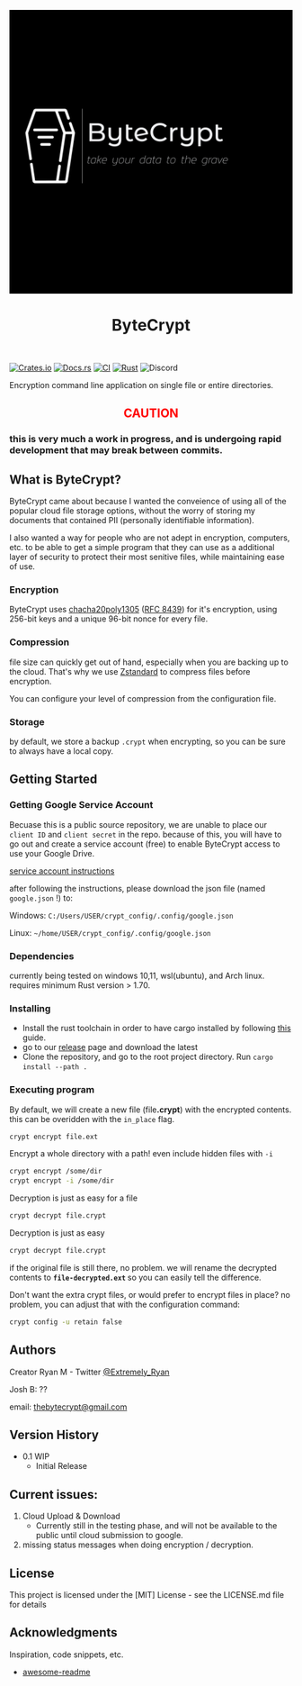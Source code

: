 <p align="center">
<img src=images/ByteCrypt-hr.png align="center"  />
<h1 align="center">ByteCrypt</h1>
</p>
<br/>

[![Crates.io](https://img.shields.io/crates/v/ByteCrypt.svg)](https://crates.io/crates/ByteCrypt)
[![Docs.rs](https://docs.rs/ByteCrypt/badge.svg)](https://docs.rs/ByteCrypt)
[![CI](https://github.com/ExtremelyRyan/ByteCrypt/workflows/CI/badge.svg)](https://github.com/ExtremelyRyan/ByteCrypt/actions)
[![Rust](https://img.shields.io/badge/Made_with-Rust-blue)](https://www.rust-lang.org/)
![Discord](https://img.shields.io/discord/1187791252402470962?logo=Discord&logoColor=purple&label=Discord&color=blue)



 
Encryption command line application on single file or entire directories.

<h2 align="center"><FONT COLOR="RED">CAUTION </FONT></h2>
<h3>this is very much a <b>work in progress</b>, and is undergoing rapid development that may break between commits.</h3>

## What is ByteCrypt?

ByteCrypt came about because I wanted the conveience of using all of the popular cloud file storage options, without the worry of storing my documents that contained PII (personally identifiable information). 

I also wanted a way for people who are not adept in encryption, computers, etc. to be able to get a simple program that they can use as a additional layer of security to protect their most senitive files, while maintaining ease of use.

### Encryption
ByteCrypt uses [chacha20poly1305](https://en.wikipedia.org/wiki/ChaCha20-Poly1305) ([RFC 8439](https://datatracker.ietf.org/doc/html/rfc8439)) for it's encryption, using 256-bit keys and a unique 96-bit nonce for every file.

### Compression
file size can quickly get out of hand, especially when you are backing up to the cloud. That's why we use [Zstandard](https://en.wikipedia.org/wiki/Zstd) to compress files before encryption.

You can configure your level of compression from the configuration file.

### Storage
by default, we store a backup `.crypt` when encrypting, so you can be sure to always have a local copy.


## Getting Started

### Getting Google Service Account

Becuase this is a public source repository, we are unable to place our `client ID` and `client secret` in the repo. because of this, you will have to go out and create a service account (free) to enable ByteCrypt access to use your Google Drive. 

[service account instructions](https://developers.google.com/identity/protocols/oauth2/service-account#creatinganaccount)

after following the instructions, please download the json file (named `google.json` !) to: <br>

Windows: `C:/Users/USER/crypt_config/.config/google.json` <br>

Linux: `~/home/USER/crypt_config/.config/google.json`

### Dependencies

currently being tested on windows 10,11, wsl(ubuntu), and Arch linux.
requires minimum Rust version > 1.70.

### Installing
* Install the rust toolchain in order to have cargo installed by following
  [this](https://www.rust-lang.org/tools/install) guide.
* go to our [release](https://github.com/ExtremelyRyan/ByteCrypt/releases) page and download the latest 
* Clone the repository, and go to the root project directory. Run `cargo install --path .`


### Executing program

By default, we will create a new file (file<b>.crypt</b>) with the encrypted contents. this can be overidden with the `in_place` flag.
```bash 
crypt encrypt file.ext
```
 
Encrypt a whole directory with a path! even include hidden files with `-i`
```bash
crypt encrypt /some/dir
crypt encrypt -i /some/dir
```

Decryption is just as easy for a file
```bash
crypt decrypt file.crypt
```
Decryption is just as easy
```bash
crypt decrypt file.crypt
```
if the original file is still there, no problem. we will rename the decrypted contents to <b>`file-decrypted.ext` </b> so you can easily tell the difference.

Don't want the extra crypt files, or would prefer to encrypt files in place? no problem, you can adjust that with the configuration command:

```bash
crypt config -u retain false
```

 
## Authors 
Creator Ryan M - Twitter [@Extremely_Ryan](https://twitter.com/Extremely_Ryan)


Josh B: ?? 


email: <thebytecrypt@gmail.com>

## Version History

* 0.1 WIP
    * Initial Release

## Current issues:

1. Cloud Upload & Download
    * Currently still in the testing phase, and will not be available to the public until cloud submission to google.    
2. missing status messages when doing encryption / decryption. 




## License

This project is licensed under the [MIT] License - see the LICENSE.md file for details

## Acknowledgments

Inspiration, code snippets, etc.
* [awesome-readme](https://github.com/matiassingers/awesome-readme) 
